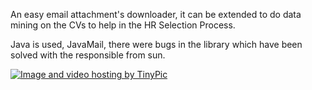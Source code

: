 An easy email attachment's downloader, it can be extended to do data mining on the CVs to help in the HR Selection Process.

Java is used, JavaMail, there were bugs in the library which have been solved with the responsible from sun.

<a href='http://tinypic.com?ref=2n0vdhd'><img src='http://i48.tinypic.com/2n0vdhd.png' alt='Image and video hosting by TinyPic' border='0'>